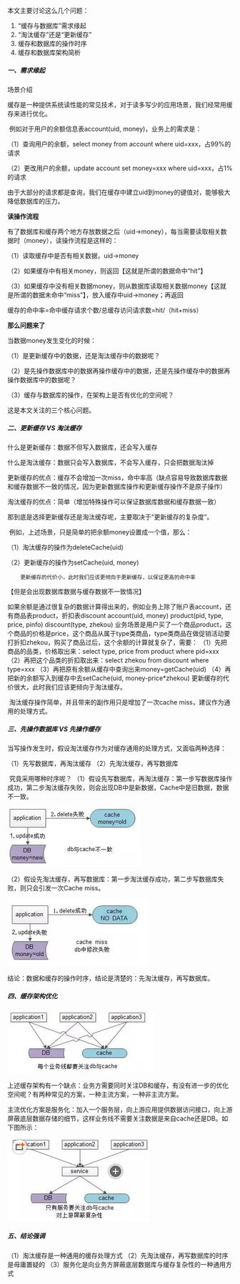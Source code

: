 本文主要讨论这么几个问题：

1. “缓存与数据库”需求缘起
2. “淘汰缓存”还是“更新缓存”
3. 缓存和数据库的操作时序
4. 缓存和数据库架构简析

##### 一、需求缘起

场景介绍

​		缓存是一种提供系统读性能的常见技术，对于读多写少的应用场景，我们经常用缓存来进行优化。

​		例如对于用户的余额信息表account(uid, money)，业务上的需求是：

（1）查询用户的余额，select money from account where uid=xxx，占99%的请求

（2）更改用户的余额，update account set money=xxx where uid=xxx，占1%的请求

​		由于大部分的请求都是查询，我们在缓存中建立uid到money的键值对，能够极大降低数据库的压力。

**读操作流程**

​		有了数据库和缓存两个地方存放数据之后（uid->money），每当需要读取相关数据时（money），读操作流程是这样的：

（1）读取缓存中是否有相关数据，uid->money

（2）如果缓存中有相关money，则返回【这就是所谓的数据命中“hit”】

（3）如果缓存中没有相关数据money，则从数据库读取相关数据money【这就是所谓的数据未命中“miss”】，放入缓存中uid->money；再返回

缓存的命中率=命中缓存请求个数/总缓存访问请求数=hit/（hit+miss）

**那么问题来了**

当数据money发生变化的时候：

（1）是更新缓存中的数据，还是淘汰缓存中的数据呢？

（2）是先操作数据库中的数据再操作缓存中的数据，还是先操作缓存中的数据再操作数据库中的数据呢？

（3）缓存与数据库的操作，在架构上是否有优化的空间呢？

这是本文关注的三个核心问题。

##### 二、更新缓存 VS 淘汰缓存

什么是更新缓存：数据不但写入数据库，还会写入缓存

什么是淘汰缓存：数据只会写入数据库，不会写入缓存，只会把数据淘汰掉

​		更新缓存的优点：缓存不会增加一次miss，命中率高（缺点容易导致数据库数据和缓存数据不一致的情况，因为更新数据库操作和更新缓存操作不是原子操作）

​		淘汰缓存的优点：简单（增加特殊操作可以保证数据库数据和缓存数据一致）

​		那到底是选择更新缓存还是淘汰缓存呢，主要取决于“更新缓存的复杂度”。

​		例如，上述场景，只是简单的把余额money设置成一个值，那么：

（1）淘汰缓存的操作为deleteCache(uid)

（2）更新缓存的操作为setCache(uid, money)

		更新缓存的代价小，此时我们应该更倾向于更新缓存，以保证更高的命中率

【但是会出现数据库数据与缓存数据不一致情况】

​		如果余额是通过很复杂的数据计算得出来的，例如业务上除了账户表account，还有商品表product，折扣表discount
account(uid, money)
product(pid, type, price, pinfo)
discount(type, zhekou)
​		业务场景是用户买了一个商品product，这个商品的价格是price，这个商品从属于type类商品，type类商品在做促销活动要打折扣zhekou，购买了商品过后，这个余额的计算就复杂了，需要：
（1）先把商品的品类，价格取出来：select type, price from product where pid=xxx
（2）再把这个品类的折扣取出来：select zhekou from discount where type=xxx
（3）再把原有余额从缓存中查询出来money=getCache(uid)
（4）再把新的余额写入到缓存中去setCache(uid, money-price*zhekou)
​		更新缓存的代价很大，此时我们应该更倾向于淘汰缓存。

​		淘汰缓存操作简单，并且带来的副作用只是增加了一次cache miss，建议作为通用的处理方式。

##### 三、先操作数据库 VS 先操作缓存

​		当写操作发生时，假设淘汰缓存作为对缓存通用的处理方式，又面临两种选择：

（1）先写数据库，再淘汰缓存
（2）先淘汰缓存，再写数据库

​		究竟采用哪种时序呢？
（1）假设先写数据库，再淘汰缓存：第一步写数据库操作成功，第二步淘汰缓存失败，则会出现DB中是新数据，Cache中是旧数据，数据不一致。

![1](assets/1.png)

（2）假设先淘汰缓存，再写数据库：第一步淘汰缓存成功，第二步写数据库失败，则只会引发一次Cache miss。

![2](assets/2.png)

​		结论：数据和缓存的操作时序，结论是清楚的：先淘汰缓存，再写数据库。

##### 四、缓存架构优化

![3](assets/3.png)

​		上述缓存架构有一个缺点：业务方需要同时关注DB和缓存，有没有进一步的优化空间呢？有两种常见的方案，一种主流方案，一种非主流方案。

​		主流优化方案是服务化：加入一个服务层，向上游应用提供数据访问接口，向上游屏蔽底层数据存储的细节，这样业务线不需要关注数据是来自cache还是DB。如下图所示：

![4](assets/4.png)

##### 五、结论强调

（1）淘汰缓存是一种通用的缓存处理方式
（2）先淘汰缓存，再写数据库的时序是毋庸置疑的
（3）服务化是向业务方屏蔽底层数据库与缓存复杂性的一种通用方式